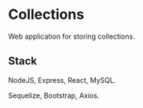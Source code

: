 # Collections

Web application for storing collections.

## Stack

NodeJS, Express, React, MySQL.

Sequelize, Bootstrap, Axios.
